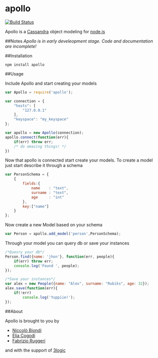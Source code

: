 apollo
======

[![Build Status](https://travis-ci.org/3logic/apollo.svg?branch=master)](https://travis-ci.org/3logic/apollo)


Apollo is a [Cassandra](http://cassandra.apache.org/) object modeling for [node.js](http://nodejs.org/)

##Notes
*Apollo is in early develeopment stage. Code and documentation are incomplete!*


##Installation

`npm install apollo`

##Usage

Include Apollo and start creating your models

```javascript
var Apollo = require('apollo');

var connection = {
    "hosts": [
        "127.0.0.1"
    ],
    "keyspace": "my_keyspace"
};

var apollo = new Apollo(connection);
apollo.connect(function(err){
    if(err) throw err;
    /* do amazing things! */
})
```

Now that apollo is connected start create your models.
To create a model just start describe it through a schema

```javascript
var PersonSchema = {
    { 
        fields:{
            name    : "text",
            surname : "text",
            age     : "int"
        }, 
        key:["name"] 
    }
};
```

Now create a new Model based on your schema

```javascript
var Person = apollo.add_model('person',PersonSchema);
```

Through your model you can query db or save your instances

```javascript
/*Quesry your db*/
Person.find({name: 'jhon'}, function(err, people){
    if(err) throw err;
    console.log('Found ', people);
});

/*Save your instances*/
var alex = new People({name: "Alex", surname: "Rubiks", age: 32});
alex.save(function(err){
    if(!err)
        console.log('Yuppiie!');
});
```

##About

Apollo is brought to you by
- [Niccolò Biondi](https://github.com/bionicco)
- [Elia Cogodi](https://github.com/ecogodi)
- [Fabrizio Ruggeri](https://github.com/ramiel)

and with the support of [3logic](http://www.3logic.it)
